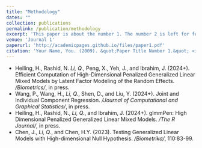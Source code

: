 ```yaml
---
title: "Methodology"
dates: ""
collection: publications
permalink: /publication/methodology
excerpt: 'This paper is about the number 1. The number 2 is left for future work.'
venue: 'Journal 1'
paperurl: 'http://academicpages.github.io/files/paper1.pdf'
citation: 'Your Name, You. (2009). &quot;Paper Title Number 1.&quot; <i>Journal 1</i>. 1(1).'
---
```


- Heiling, H., Rashid, N. *Li, Q.*, Peng, X., Yeh, J., and Ibrahim, J. (2024+). Efficient Computation of High-Dimensional
  Penalized Generalized Linear Mixed Models by Latent Factor Modeling of the Random Effects. _/Biometrics/_, in press.
- Wang, P., Wang, H., *Li, Q.*, Shen, D., and Liu, Y. (2024+). Joint and Individual Component Regression. _/Journal of
  Computational and Graphical Statistics/_, in press. 
- Heiling, H., Rashid, N., *Li, Q.*, and Ibrahim, J. (2024+). glmmPen: High Dimensional Penalized Generalized Linear Mixed
  Models. _/The R Journal/_, in press. 
- Chen, J., *Li, Q.*, and Chen, H.Y. (2023). Testing Generalized Linear Models with High-dimensional Null
  Hypothesis. _/Biometrika/_, 110:83-99. 
